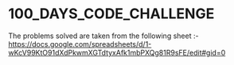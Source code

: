# 100_DAYS_CODE_CHALLENGE
The problems solved are taken from the following  sheet :- 
https://docs.google.com/spreadsheets/d/1-wKcV99KtO91dXdPkwmXGTdtyxAfk1mbPXQg81R9sFE/edit#gid=0
